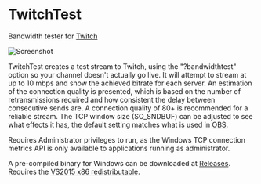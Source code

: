 # TwitchTest
Bandwidth tester for [Twitch](https://twitch.tv/)

![Screenshot](https://i.imgur.com/uPjUImm.png)

TwitchTest creates a test stream to Twitch, using the "?bandwidthtest" option so your channel doesn't actually go live. It will attempt to stream at up to 10 mbps and show the achieved bitrate for each server. An estimation of the connection quality is presented, which is based on the number of retransmissions required and how consistent the delay between consecutive sends are. A connection quality of 80+ is recommended for a reliable stream. The TCP window size (SO_SNDBUF) can be adjusted to see what effects it has, the default setting matches what is used in [OBS](https://obsproject.com/).

Requires Administrator privileges to run, as the Windows TCP connection metrics API is only available to applications running as administrator.

A pre-compiled binary for Windows can be downloaded at [Releases](https://github.com/MrArca9/TwitchTest/releases/tag/1.3.A.0). Requires the [VS2015 x86 redistributable](https://www.microsoft.com/en-us/download/details.aspx?id=48145#4baacbe7-a8a1-8091-5597-393c6b9ace67).
